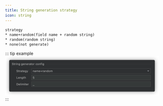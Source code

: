 ```yaml
---
title: String generation strategy
icon: string
---
```


```
strategy
* name+random(field name + random string)
* random(random string)
* none(not generate)
```

::: tip example
![](../../../.vuepress/public/img/stringGenerate_en.png)
:::